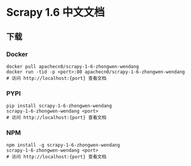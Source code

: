 # Scrapy 1.6 中文文档

## 下载

### Docker

```
docker pull apachecn0/scrapy-1-6-zhongwen-wendang
docker run -tid -p <port>:80 apachecn0/scrapy-1-6-zhongwen-wendang
# 访问 http://localhost:{port} 查看文档
```

### PYPI

```
pip install scrapy-1-6-zhongwen-wendang
scrapy-1-6-zhongwen-wendang <port>
# 访问 http://localhost:{port} 查看文档
```

### NPM

```
npm install -g scrapy-1-6-zhongwen-wendang
scrapy-1-6-zhongwen-wendang <port>
# 访问 http://localhost:{port} 查看文档
```